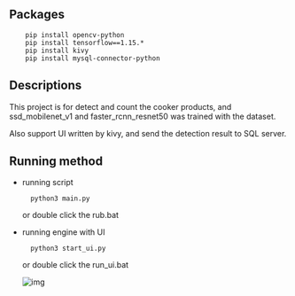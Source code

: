 ## Packages

        pip install opencv-python
        pip install tensorflow==1.15.*
        pip install kivy
        pip install mysql-connector-python


## Descriptions

This project is for detect and count the cooker products, and ssd_mobilenet_v1 and faster_rcnn_resnet50 was trained with the dataset.

Also support UI written by kivy, and send the detection result to SQL server.

## Running method

- running script

        python3 main.py
        
    or double click the rub.bat
    
- running engine with UI

        python3 start_ui.py
        
    or double click the run_ui.bat

    ![img](sample_ui.jpg)
    